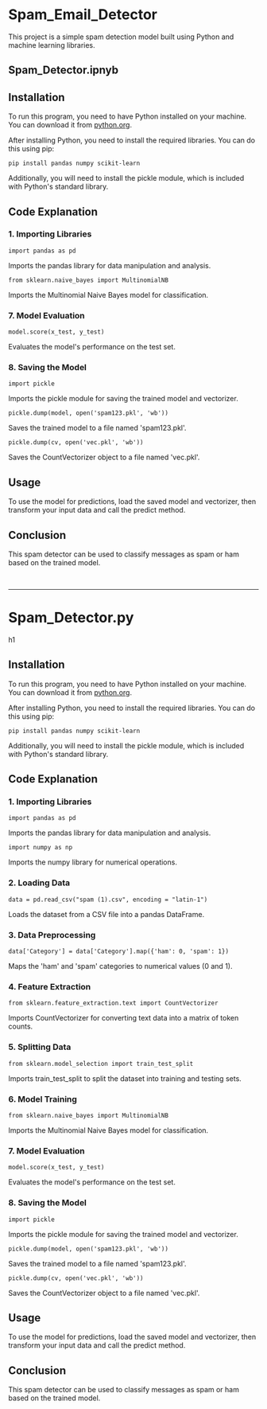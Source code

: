 # Spam_Email_Detector
<!DOCTYPE html>
<html lang="en">
<head>
    <meta charset="UTF-8">
    <meta name="viewport" content="width=device-width, initial-scale=1.0">
</head>
<body>
    <p>This project is a simple spam detection model built using Python and machine learning libraries.</p>
    <h2>Spam_Detector.ipnyb</h2>
    <h2>Installation</h2>
    <p>To run this program, you need to have Python installed on your machine. You can download it from <a href="https://www.python.org/downloads/">python.org</a>.</p>
    <p>After installing Python, you need to install the required libraries. You can do this using pip:</p>
    <pre><code>pip install pandas numpy scikit-learn</code></pre>
    <p>Additionally, you will need to install the pickle module, which is included with Python's standard library.</p>
    <h2>Code Explanation</h2>
    <h3>1. Importing Libraries</h3>
    <pre><code>import pandas as pd</code></pre>
    <p>Imports the pandas library for data manipulation and analysis.</p>
    
   
 <pre><code>from sklearn.naive_bayes import MultinomialNB</code></pre>
<p>Imports the Multinomial Naive Bayes model for classification.</p>

 <h3>7. Model Evaluation</h3>
    <pre><code>model.score(x_test, y_test)</code></pre>
    <p>Evaluates the model's performance on the test set.</p>
    <h3>8. Saving the Model</h3>
    <pre><code>import pickle</code></pre>
    <p>Imports the pickle module for saving the trained model and vectorizer.</p>
    <pre><code>pickle.dump(model, open('spam123.pkl', 'wb'))</code></pre>
    <p>Saves the trained model to a file named 'spam123.pkl'.</p>

   <pre><code>pickle.dump(cv, open('vec.pkl', 'wb'))</code></pre>    <p>Saves the CountVectorizer object to a file named 'vec.pkl'.</p>

<h2>Usage</h2>
    <p>To use the model for predictions, load the saved model and vectorizer, then transform your input data and call the predict method.</p>
    <h2>Conclusion</h2>
    <p>This spam detector can be used to classify messages as spam or ham based on the trained model.</p><br><hr>
    <h1>Spam_Detector.py</h1>h1
    <h2>Installation</h2>
    <p>To run this program, you need to have Python installed on your machine. You can download it from <a href="https://www.python.org/downloads/">python.org</a>.</p>
    <p>After installing Python, you need to install the required libraries. You can do this using pip:</p>
    <pre><code>pip install pandas numpy scikit-learn</code></pre>
    <p>Additionally, you will need to install the pickle module, which is included with Python's standard library.</p>

<h2>Code Explanation</h2>
    <h3>1. Importing Libraries</h3>
    <pre><code>import pandas as pd</code></pre>
    <p>Imports the pandas library for data manipulation and analysis.</p>
    
<pre><code>import numpy as np</code></pre>
 <p>Imports the numpy library for numerical operations.</p>

  <h3>2. Loading Data</h3>
    <pre><code>data = pd.read_csv("spam (1).csv", encoding = "latin-1")</code></pre>
    <p>Loads the dataset from a CSV file into a pandas DataFrame.</p>

  <h3>3. Data Preprocessing</h3>
    <pre><code>data['Category'] = data['Category'].map({'ham': 0, 'spam': 1})</code></pre>
    <p>Maps the 'ham' and 'spam' categories to numerical values (0 and 1).</p>
    <h3>4. Feature Extraction</h3>
    <pre><code>from sklearn.feature_extraction.text import CountVectorizer</code></pre>
    <p>Imports CountVectorizer for converting text data into a matrix of token counts.</p>
    <h3>5. Splitting Data</h3>
    <pre><code>from sklearn.model_selection import train_test_split</code></pre>
    <p>Imports train_test_split to split the dataset into training and testing sets.</p>

 <h3>6. Model Training</h3>
    <pre><code>from sklearn.naive_bayes import MultinomialNB</code></pre>
    <p>Imports the Multinomial Naive Bayes model for classification.</p>

   <h3>7. Model Evaluation</h3>
    <pre><code>model.score(x_test, y_test)</code></pre>
    <p>Evaluates the model's performance on the test set.</p>
    <h3>8. Saving the Model</h3>
   <pre><code>import pickle</code></pre>
    <p>Imports the pickle module for saving the trained model and vectorizer.</p>

  <pre><code>pickle.dump(model, open('spam123.pkl', 'wb'))</code></pre>
 <p>Saves the trained model to a file named 'spam123.pkl'.</p>

 <pre><code>pickle.dump(cv, open('vec.pkl', 'wb'))</code></pre>
  <p>Saves the CountVectorizer object to a file named 'vec.pkl'.</p>

  <h2>Usage</h2>
    <p>To use the model for predictions, load the saved model and vectorizer, then transform your input data and call the predict method.</p>

   <h2>Conclusion</h2>
    <p>This spam detector can be used to classify messages as spam or ham based on the trained model.</p>
</body>
</html>

